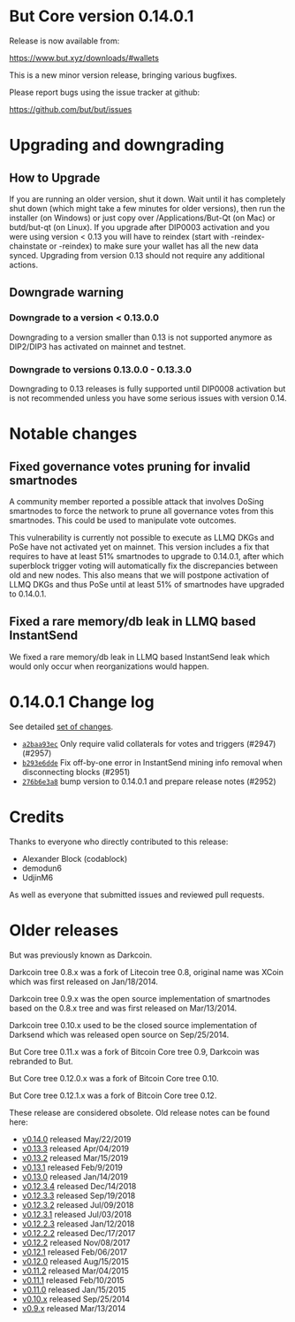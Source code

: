 But Core version 0.14.0.1
==========================

Release is now available from:

  <https://www.but.xyz/downloads/#wallets>

This is a new minor version release, bringing various bugfixes.

Please report bugs using the issue tracker at github:

  <https://github.com/but/but/issues>


Upgrading and downgrading
=========================

How to Upgrade
--------------

If you are running an older version, shut it down. Wait until it has completely
shut down (which might take a few minutes for older versions), then run the
installer (on Windows) or just copy over /Applications/But-Qt (on Mac) or
butd/but-qt (on Linux). If you upgrade after DIP0003 activation and you were
using version < 0.13 you will have to reindex (start with -reindex-chainstate
or -reindex) to make sure your wallet has all the new data synced. Upgrading from
version 0.13 should not require any additional actions.

Downgrade warning
-----------------

### Downgrade to a version < 0.13.0.0

Downgrading to a version smaller than 0.13 is not supported anymore as DIP2/DIP3 has
activated on mainnet and testnet.

### Downgrade to versions 0.13.0.0 - 0.13.3.0

Downgrading to 0.13 releases is fully supported until DIP0008 activation but is not
recommended unless you have some serious issues with version 0.14.

Notable changes
===============

Fixed governance votes pruning for invalid smartnodes 
------------------------------------------------------
A community member reported a possible attack that involves DoSing smartnodes to force the network
to prune all governance votes from this smartnodes. This could be used to manipulate vote outcomes.

This vulnerability is currently not possible to execute as LLMQ DKGs and PoSe have not activated yet on
mainnet. This version includes a fix that requires to have at least 51% smartnodes to upgrade to
0.14.0.1, after which superblock trigger voting will automatically fix the discrepancies between
old and new nodes. This also means that we will postpone activation of LLMQ DKGs and thus PoSe until
at least 51% of smartnodes have upgraded to 0.14.0.1.

Fixed a rare memory/db leak in LLMQ based InstantSend
-----------------------------------------------------
We fixed a rare memory/db leak in LLMQ based InstantSend leak which would only occur when reorganizations
would happen.

0.14.0.1 Change log
===================

See detailed [set of changes](https://github.com/but/but/compare/v0.14.0.0...but:v0.14.0.1).

- [`a2baa93ec`](https://github.com/but/but/commit/a2baa93ec) Only require valid collaterals for votes and triggers (#2947) (#2957)
- [`b293e6dde`](https://github.com/but/but/commit/b293e6dde) Fix off-by-one error in InstantSend mining info removal when disconnecting blocks (#2951)
- [`276b6e3a8`](https://github.com/but/but/commit/276b6e3a8) bump version to 0.14.0.1 and prepare release notes (#2952)

Credits
=======

Thanks to everyone who directly contributed to this release:

- Alexander Block (codablock)
- demodun6
- UdjinM6

As well as everyone that submitted issues and reviewed pull requests.

Older releases
==============

But was previously known as Darkcoin.

Darkcoin tree 0.8.x was a fork of Litecoin tree 0.8, original name was XCoin
which was first released on Jan/18/2014.

Darkcoin tree 0.9.x was the open source implementation of smartnodes based on
the 0.8.x tree and was first released on Mar/13/2014.

Darkcoin tree 0.10.x used to be the closed source implementation of Darksend
which was released open source on Sep/25/2014.

But Core tree 0.11.x was a fork of Bitcoin Core tree 0.9,
Darkcoin was rebranded to But.

But Core tree 0.12.0.x was a fork of Bitcoin Core tree 0.10.

But Core tree 0.12.1.x was a fork of Bitcoin Core tree 0.12.

These release are considered obsolete. Old release notes can be found here:

- [v0.14.0](https://github.com/but/but/blob/master/doc/release-notes/but/release-notes-0.14.0.md) released May/22/2019
- [v0.13.3](https://github.com/but/but/blob/master/doc/release-notes/but/release-notes-0.13.3.md) released Apr/04/2019
- [v0.13.2](https://github.com/but/but/blob/master/doc/release-notes/but/release-notes-0.13.2.md) released Mar/15/2019
- [v0.13.1](https://github.com/but/but/blob/master/doc/release-notes/but/release-notes-0.13.1.md) released Feb/9/2019
- [v0.13.0](https://github.com/but/but/blob/master/doc/release-notes/but/release-notes-0.13.0.md) released Jan/14/2019
- [v0.12.3.4](https://github.com/but/but/blob/master/doc/release-notes/but/release-notes-0.12.3.4.md) released Dec/14/2018
- [v0.12.3.3](https://github.com/but/but/blob/master/doc/release-notes/but/release-notes-0.12.3.3.md) released Sep/19/2018
- [v0.12.3.2](https://github.com/but/but/blob/master/doc/release-notes/but/release-notes-0.12.3.2.md) released Jul/09/2018
- [v0.12.3.1](https://github.com/but/but/blob/master/doc/release-notes/but/release-notes-0.12.3.1.md) released Jul/03/2018
- [v0.12.2.3](https://github.com/but/but/blob/master/doc/release-notes/but/release-notes-0.12.2.3.md) released Jan/12/2018
- [v0.12.2.2](https://github.com/but/but/blob/master/doc/release-notes/but/release-notes-0.12.2.2.md) released Dec/17/2017
- [v0.12.2](https://github.com/but/but/blob/master/doc/release-notes/but/release-notes-0.12.2.md) released Nov/08/2017
- [v0.12.1](https://github.com/but/but/blob/master/doc/release-notes/but/release-notes-0.12.1.md) released Feb/06/2017
- [v0.12.0](https://github.com/but/but/blob/master/doc/release-notes/but/release-notes-0.12.0.md) released Aug/15/2015
- [v0.11.2](https://github.com/but/but/blob/master/doc/release-notes/but/release-notes-0.11.2.md) released Mar/04/2015
- [v0.11.1](https://github.com/but/but/blob/master/doc/release-notes/but/release-notes-0.11.1.md) released Feb/10/2015
- [v0.11.0](https://github.com/but/but/blob/master/doc/release-notes/but/release-notes-0.11.0.md) released Jan/15/2015
- [v0.10.x](https://github.com/but/but/blob/master/doc/release-notes/but/release-notes-0.10.0.md) released Sep/25/2014
- [v0.9.x](https://github.com/but/but/blob/master/doc/release-notes/but/release-notes-0.9.0.md) released Mar/13/2014

